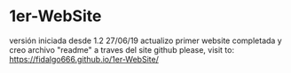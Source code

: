 # 1er-WebSite
versión iniciada desde 1.2
27/06/19 actualizo primer website completada y creo archivo "readme" a traves del site github
please, visit to:  https://fidalgo666.github.io/1er-WebSite/ 
